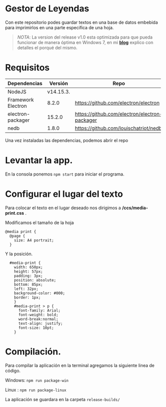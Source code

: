 # Gestor de Leyendas

Con este repositorio podes guardar textos en una base de datos embebida para imprimirlos en una parte especifica de una hoja.


>*NOTA*: La version del release v1.0 esta optimizada para que pueda funcionar de manera óptima en Windows 7, en mi  [**blog**](https://pablolezcano.com.ar/blog)
 explico con detalles el porqué del mismo. 

# Requisitos

| Dependencias | Versión | Repo |
|---|---|---|
|NodeJS | v14.15.3. | |
| Framework Electron | 8.2.0 | https://github.com/electron/electron |
| electron-packager | 15.2.0 | https://github.com/electron/electron-packager |
| nedb | 1.8.0 | https://github.com/louischatriot/nedb|


Una vez instaladas las dependencias, podemos abrir el repo 

# Levantar la app.

En la consola ponemos  ``npm start`` para iniciar el programa.

# Configurar el lugar del texto

Para colocar el texto en el lugar deseado nos dirigimos a  **/ccs/media-print.css** .

Modificamos el tamaño de la hoja

```
@media print {
  @page {
    size: A4 portrait; 
  }
```
Y la posición.
```
  #media-print {
    width: 650px;
    height: 57px;
    padding: 3px;
    position: absolute;
    bottom: 85px;
    left: 32px;
    background-color: #000;
    border: 1px;
    }
    #media-print > p {
      font-family: Arial;
      font-weight: bold;
      word-break:normal;
      text-align: justify;
      font-size: 10pt;
    }
```

# Compilación.

Para compilar la aplicación en la terminal agregamos la siguiente linea de código.

Windows:  ``npm run package-win``

Linux : `` npm run package-linux ``

La aplicación se guardara en la carpeta `` release-builds/ ``






